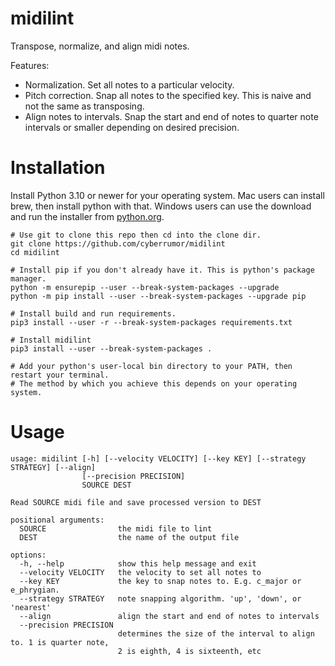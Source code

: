 # midilint

Transpose, normalize, and align midi notes.


Features:
- Normalization. Set all notes to a particular velocity.
- Pitch correction. Snap all notes to the specified key.
  This is naive and not the same as transposing.
- Align notes to intervals. Snap the start and end of notes
  to quarter note intervals or smaller depending on desired
  precision.

# Installation

Install Python 3.10 or newer for your operating system. Mac users can install brew, then install
python with that. Windows users can use the download and run the installer from
[python.org](https://www.python.org/downloads/windows/).

```
# Use git to clone this repo then cd into the clone dir.
git clone https://github.com/cyberrumor/midilint
cd midilint

# Install pip if you don't already have it. This is python's package manager.
python -m ensurepip --user --break-system-packages --upgrade
python -m pip install --user --break-system-packages --upgrade pip

# Install build and run requirements.
pip3 install --user -r --break-system-packages requirements.txt

# Install midilint
pip3 install --user --break-system-packages .

# Add your python's user-local bin directory to your PATH, then restart your terminal.
# The method by which you achieve this depends on your operating system.
```

# Usage

```
usage: midilint [-h] [--velocity VELOCITY] [--key KEY] [--strategy STRATEGY] [--align]
                [--precision PRECISION]
                SOURCE DEST

Read SOURCE midi file and save processed version to DEST

positional arguments:
  SOURCE                the midi file to lint
  DEST                  the name of the output file

options:
  -h, --help            show this help message and exit
  --velocity VELOCITY   the velocity to set all notes to
  --key KEY             the key to snap notes to. E.g. c_major or e_phrygian.
  --strategy STRATEGY   note snapping algorithm. 'up', 'down', or 'nearest'
  --align               align the start and end of notes to intervals
  --precision PRECISION
                        determines the size of the interval to align to. 1 is quarter note,
                        2 is eighth, 4 is sixteenth, etc
```

